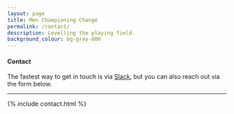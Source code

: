 ```yaml
---
layout: page
title: Men Championing Change
permalink: /contact/
description: Levelling the playing field.
background_colour: bg-gray-800
---
```


#### Contact

The fastest way to get in touch is via <a href="https://menchampioningchange.slack.com/">Slack</a>, but you can also reach out via the form below.

---

{% include contact.html %}
